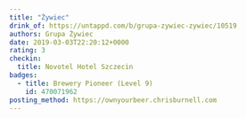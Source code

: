 ```yaml
---
title: "Żywiec"
drink_of: https://untappd.com/b/grupa-zywiec-zywiec/10519
authors: Grupa Żywiec
date: 2019-03-03T22:20:12+0000
rating: 3
checkin:
  title: Novotel Hotel Szczecin
badges:
  - title: Brewery Pioneer (Level 9)
    id: 470071962
posting_method: https://ownyourbeer.chrisburnell.com
---
```

